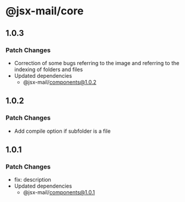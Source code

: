 # @jsx-mail/core

## 1.0.3

### Patch Changes

- Correction of some bugs referring to the image and referring to the indexing of folders and files
- Updated dependencies
  - @jsx-mail/components@1.0.2

## 1.0.2

### Patch Changes

- Add compile option if subfolder is a file

## 1.0.1

### Patch Changes

- fix: description
- Updated dependencies
  - @jsx-mail/components@1.0.1
